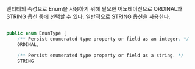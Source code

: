 
엔티티의 속성으로 Enum을 사용하기 위해 필요한 어노테이션으로 ORDINAL과 STRING 옵션 중에 선택할 수 있다. 일반적으로 STRING 옵션을 사용한다.

~~~ java

public enum EnumType {
    /** Persist enumerated type property or field as an integer. */
    ORDINAL,

    /** Persist enumerated type property or field as a string. */
    STRING

~~~
